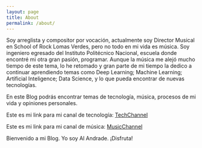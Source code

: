 ```yaml
---
layout: page
title: About
permalink: /about/
---
```


Soy arreglista y compositor por vocación, actualmente soy Director Musical en School of Rock Lomas Verdes, pero no todo en mi vida es música. Soy ingeniero egresado del Instituto Politécnico Nacional, escuela donde encontré mi otra gran pasión, programar. Aunque la música me alejó mucho tiempo de este tema, lo he retomado y gran parte de mi tiempo la dedico a continuar aprendiendo temas como Deep Learning; Machine Learning; Artificial Inteligence; Data Science, y lo que pueda encontrar de nuevas tecnologías. 

En este Blog podrás encontrar temas de tecnología, música, procesos de mi vida y opiniones personales.

Este es mi link para mi canal de tecnología:
[TechChannel](https:www.youtube.com)

Este es mi link para mi canal de música:
[MusicChannel](https://github.com/jekyll/jekyll)

Bienvenido a mi Blog. Yo soy Al Andrade. ¡Disfruta!    


